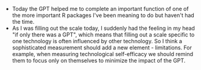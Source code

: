 - Today the GPT helped me to complete an important function of one of the more important R packages I've been meaning to do but haven't had the time.
- As I was filling out the scale today, I suddenly had the feeling in my head "if only there was a GPT", which means that filling out a scale specific to one technology is often influenced by other technology. So I think a sophisticated measurement should add a new element - limitations. For example, when measuring technological self-efficacy we should remind them to focus only on themselves to minimize the impact of the GPT.
